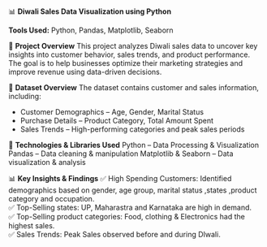 📊 **Diwali Sales Data Visualization using Python**

**Tools Used:** Python, Pandas, Matplotlib, Seaborn

📌 **Project Overview**
This project analyzes Diwali sales data to uncover key insights into customer behavior, sales trends, and product performance. The goal is to help businesses optimize their marketing strategies and improve revenue using data-driven decisions.

📂 **Dataset Overview**
The dataset contains customer and sales information, including:
* Customer Demographics – Age, Gender, Marital Status
* Purchase Details – Product Category, Total Amount Spent
* Sales Trends – High-performing categories and peak sales periods
  
🔧 **Technologies & Libraries Used**
Python – Data Processing & Visualization
Pandas – Data cleaning & manipulation
Matplotlib & Seaborn – Data visualization & analysis

📊 **Key Insights & Findings**
✅ High Spending Customers: Identified demographics based  on gender, age group, marital status ,states ,product category and occupation.<br>
✅ Top-Selling  states: UP, Maharastra and Karnataka are high in demand.<br>
✅ Top-Selling product categories: Food, clothing & Electronics had the highest sales.<br>
✅ Sales Trends:  Peak Sales observed before and during DIwali.
